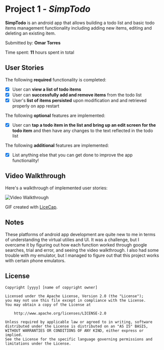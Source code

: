 # Project 1 - *SimpTodo*

**SimpTodo** is an android app that allows building a todo list and basic todo items management functionality including adding new items, editing and deleting an existing item.

Submitted by: **Omar Torres**

Time spent: **11** hours spent in total

## User Stories

The following **required** functionality is completed:

* [x] User can **view a list of todo items**
* [x] User can **successfully add and remove items** from the todo list
* [x] User's **list of items persisted** upon modification and and retrieved properly on app restart

The following **optional** features are implemented:

* [x] User can **tap a todo item in the list and bring up an edit screen for the todo item** and then have any changes to the text reflected in the todo list

The following **additional** features are implemented:

* [x] List anything else that you can get done to improve the app functionality!

## Video Walkthrough

Here's a walkthrough of implemented user stories:

<img src='Test.gif' title='Video Walkthrough' width='' alt='Video Walkthrough' />

GIF created with [LiceCap](http://www.cockos.com/licecap/).

## Notes

These platforms of android app development are quite new to me in terms of understanding the virtual utilies and UI. It was a challenge, but I overcame it by figuring out how each function worked through google searches, trial and error, and seeing the video walkthrough. I also had some trouble with my emulator, but I managed to figure out that this project works with certain phone emulators. 

## License

    Copyright [yyyy] [name of copyright owner]

    Licensed under the Apache License, Version 2.0 (the "License");
    you may not use this file except in compliance with the License.
    You may obtain a copy of the License at

        http://www.apache.org/licenses/LICENSE-2.0

    Unless required by applicable law or agreed to in writing, software
    distributed under the License is distributed on an "AS IS" BASIS,
    WITHOUT WARRANTIES OR CONDITIONS OF ANY KIND, either express or implied.
    See the License for the specific language governing permissions and
    limitations under the License.
